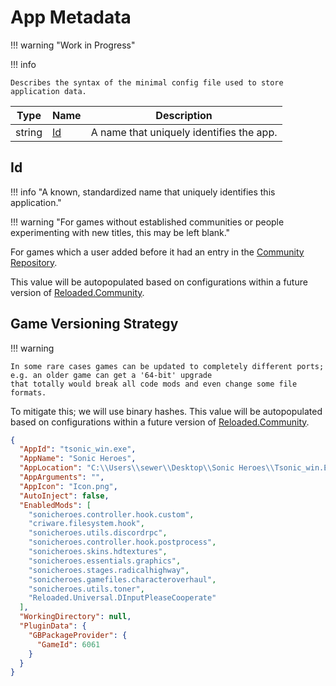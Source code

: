 ﻿# App Metadata

!!! warning "Work in Progress"

!!! info

    Describes the syntax of the minimal config file used to store application data.

| Type   | Name           | Description                              |
|--------|----------------|------------------------------------------|
| string | [Id](#id)      | A name that uniquely identifies the app. |

## Id

!!! info "A known, standardized name that uniquely identifies this application."

!!! warning "For games without established communities or people experimenting with new titles, this may be left blank."

For games which a user added before it had an entry in the [Community Repository][community-repository].

This value will be autopopulated based on configurations within a future version of [Reloaded.Community][reloaded-community].

## Game Versioning Strategy

!!! warning

    In some rare cases games can be updated to completely different ports; e.g. an older game can get a '64-bit' upgrade
    that totally would break all code mods and even change some file formats.

To mitigate this; we will use binary hashes.
This value will be autopopulated based on configurations within a future version of [Reloaded.Community][reloaded-community].

```json
{
  "AppId": "tsonic_win.exe",
  "AppName": "Sonic Heroes",
  "AppLocation": "C:\\Users\\sewer\\Desktop\\Sonic Heroes\\Tsonic_win.EXE",
  "AppArguments": "",
  "AppIcon": "Icon.png",
  "AutoInject": false,
  "EnabledMods": [
    "sonicheroes.controller.hook.custom",
    "criware.filesystem.hook",
    "sonicheroes.utils.discordrpc",
    "sonicheroes.controller.hook.postprocess",
    "sonicheroes.skins.hdtextures",
    "sonicheroes.essentials.graphics",
    "sonicheroes.stages.radicalhighway",
    "sonicheroes.gamefiles.characteroverhaul",
    "sonicheroes.utils.toner",
    "Reloaded.Universal.DInputPleaseCooperate"
  ],
  "WorkingDirectory": null,
  "PluginData": {
    "GBPackageProvider": {
      "GameId": 6061
    }
  }
}
```

<!-- Links -->
[community-repository]: ../../Services/Community-Repository.md
[reloaded-community]: https://github.com/Reloaded-Project/Reloaded.Community